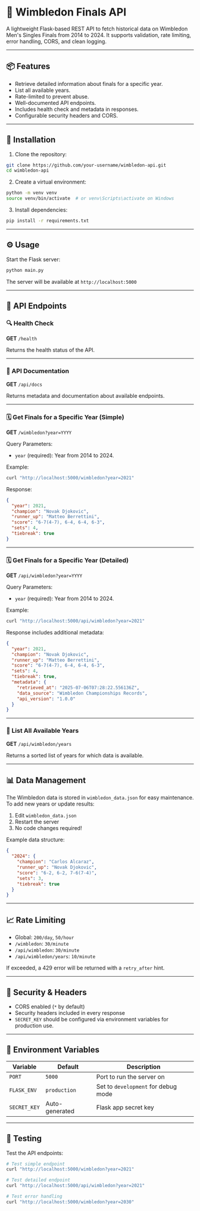 # 🌟 Wimbledon Finals API

A lightweight Flask-based REST API to fetch historical data on Wimbledon Men's Singles Finals from 2014 to 2024. It supports validation, rate limiting, error handling, CORS, and clean logging.

---

## 📦 Features

* Retrieve detailed information about finals for a specific year.
* List all available years.
* Rate-limited to prevent abuse.
* Well-documented API endpoints.
* Includes health check and metadata in responses.
* Configurable security headers and CORS.

---

## 🚀 Installation

1. Clone the repository:

```bash
git clone https://github.com/your-username/wimbledon-api.git
cd wimbledon-api
```

2. Create a virtual environment:

```bash
python -m venv venv
source venv/bin/activate  # or venv\Scripts\activate on Windows
```

3. Install dependencies:

```bash
pip install -r requirements.txt
```

---

## ⚙️ Usage

Start the Flask server:

```bash
python main.py
```

The server will be available at `http://localhost:5000`

---

## 🔌 API Endpoints

### 🔍 Health Check

**GET** `/health`

Returns the health status of the API.

---

### 📜 API Documentation

**GET** `/api/docs`

Returns metadata and documentation about available endpoints.

---

### 🗓️ Get Finals for a Specific Year (Simple)

**GET** `/wimbledon?year=YYYY`

Query Parameters:

* `year` (required): Year from 2014 to 2024.

Example:

```bash
curl "http://localhost:5000/wimbledon?year=2021"
```

Response:
```json
{
  "year": 2021,
  "champion": "Novak Djokovic",
  "runner_up": "Matteo Berrettini",
  "score": "6-7(4-7), 6-4, 6-4, 6-3",
  "sets": 4,
  "tiebreak": true
}
```

---

### 🗓️ Get Finals for a Specific Year (Detailed)

**GET** `/api/wimbledon?year=YYYY`

Query Parameters:

* `year` (required): Year from 2014 to 2024.

Example:

```bash
curl "http://localhost:5000/api/wimbledon?year=2021"
```

Response includes additional metadata:
```json
{
  "year": 2021,
  "champion": "Novak Djokovic",
  "runner_up": "Matteo Berrettini",
  "score": "6-7(4-7), 6-4, 6-4, 6-3",
  "sets": 4,
  "tiebreak": true,
  "metadata": {
    "retrieved_at": "2025-07-06T07:28:22.556136Z",
    "data_source": "Wimbledon Championships Records",
    "api_version": "1.0.0"
  }
}
```

---

### 📆 List All Available Years

**GET** `/api/wimbledon/years`

Returns a sorted list of years for which data is available.

---

## 📊 Data Management

The Wimbledon data is stored in `wimbledon_data.json` for easy maintenance. To add new years or update results:

1. Edit `wimbledon_data.json`
2. Restart the server
3. No code changes required!

Example data structure:
```json
{
  "2024": {
    "champion": "Carlos Alcaraz",
    "runner_up": "Novak Djokovic",
    "score": "6-2, 6-2, 7-6(7-4)",
    "sets": 3,
    "tiebreak": true
  }
}
```

---

## 📈 Rate Limiting

* Global: `200/day`, `50/hour`
* `/wimbledon`: `30/minute`
* `/api/wimbledon`: `30/minute`
* `/api/wimbledon/years`: `10/minute`

If exceeded, a 429 error will be returned with a `retry_after` hint.

---

## 🔐 Security & Headers

* CORS enabled (`*` by default)
* Security headers included in every response
* `SECRET_KEY` should be configured via environment variables for production use.

---

## 📄 Environment Variables

| Variable     | Default          | Description                         |
| ------------ | ---------------- | ----------------------------------- |
| `PORT`       | `5000`           | Port to run the server on           |
| `FLASK_ENV`  | `production`     | Set to `development` for debug mode |
| `SECRET_KEY` | Auto-generated   | Flask app secret key                |

---

## 🧪 Testing

Test the API endpoints:

```bash
# Test simple endpoint
curl "http://localhost:5000/wimbledon?year=2021"

# Test detailed endpoint
curl "http://localhost:5000/api/wimbledon?year=2021"

# Test error handling
curl "http://localhost:5000/wimbledon?year=2030"
```


